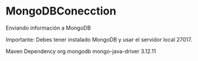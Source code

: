 # MongoDBConecction
Enviando información a MongoDB

Importante: Debes tener instalado MongoDB y usar el servidor local 27017.


Maven Dependency
       <dependency>
            <groupId>org.mongodb</groupId>
            <artifactId>mongo-java-driver</artifactId>
            <version>3.12.11</version>
        </dependency>
